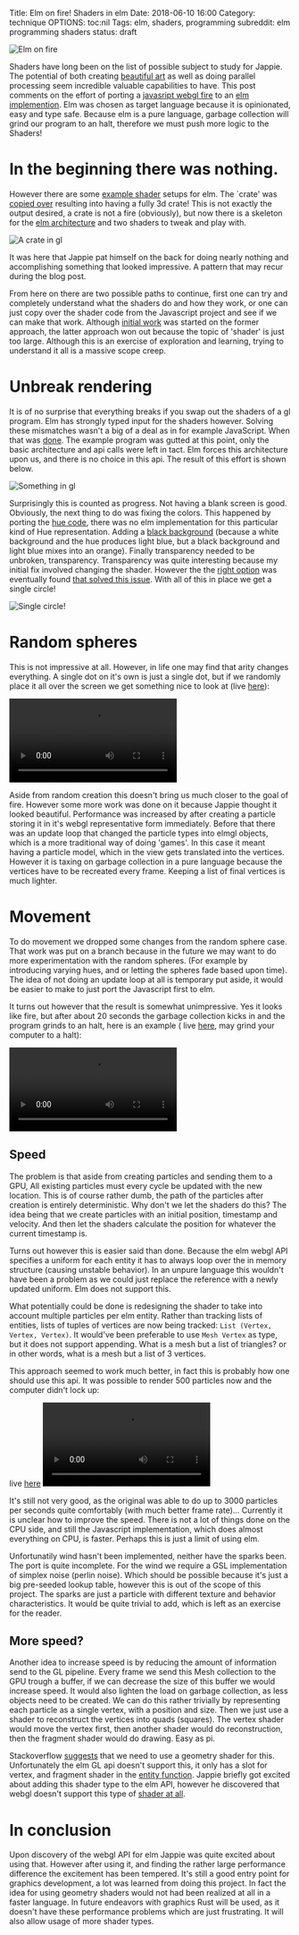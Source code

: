 Title: Elm on fire! Shaders in elm
Date: 2018-06-10 16:00
Category: technique
OPTIONS: toc:nil
Tags: elm, shaders, programming
subreddit: elm programming shaders
status: draft

![Elm on fire](/images/2018/elm-fire.svg)

Shaders have long been on the list of possible subject to study for Jappie.
The potential of both creating [beautiful art](https://www.vertexshaderart.com/)
as well as doing parallel processing seem incredible valuable capabilities to have.
This post comments on the effort of porting a
[javasript webgl fire](https://github.com/ethanhjennings/webgl-fire-particles)
to an [elm implemention](https://github.com/jappeace/elmgl-fire).
Elm was chosen as target language because it is opinionated, easy and type safe.
Because elm is a pure language, garbage collection will grind our program to an halt,
therefore we must push more logic to the Shaders!

# In the beginning there was nothing.

However there are some
[example shader](https://github.com/elm-community/webgl/tree/master/examples)
setups for elm.
The `crate' was [copied over](https://github.com/jappeace/elmgl-fire/commit/fb735158f328789a7c30ae4088b8cffcc4be1fd2)
resulting into having a fully 3d crate!
This is not exactly the output desired, a crate is not a fire (obviously),
but now there is a skeleton for the
[elm architecture](https://guide.elm-lang.org/architecture/)
and two shaders to tweak and play with.

![A crate in gl](/images/2018/gl-crate.jpg)

It was here that Jappie pat himself on the back for doing nearly nothing and
accomplishing something that looked impressive.
A pattern that may recur during the blog post.

From here on there are two possible paths to continue,
first one can try and completely understand what the shaders do and how they
work,
or one can just copy over the shader code from the Javascript project and see if
we can make that work.
Although
[initial work](https://github.com/jappeace/elmgl-fire/commit/96f3dd293ad72f8b199d7958500f0f14ea2ed013)
was started on the former approach,
the latter approach won out because the topic of 'shader' is just too large.
Although this is an exercise of exploration and learning,
trying to understand it all is a massive scope creep.

# Unbreak rendering
It is of no surprise that everything breaks if you swap out the shaders of a gl
program. Elm has strongly typed input for the shaders however.
Solving these mismatches wasn't a big of a deal as in for example JavaScript.
When that was [done](https://github.com/jappeace/elmgl-fire/commit/668f714294b4423ae51e8857bf7d9e8dafa4ba8c).
The example program was gutted at this point, only the basic
architecture and api calls were left in tact.
Elm forces this architecture upon us, and there is no choice in this api.
The result of this effort is shown below.

![Something in gl](/images/2018/gl-something.jpg)

Surprisingly this is counted as progress.
Not having a blank screen is good.
Obviously, the next thing to do was fixing the colors.
This happened by porting the [hue code](https://github.com/jappeace/elmgl-fire/commit/dbe4c308dcc24f0af8ea6b8f85991c1d83354002),
there was no elm implementation for this particular kind of Hue representation.
Adding a [black background](https://github.com/jappeace/elmgl-fire/commit/dbe4c308dcc24f0af8ea6b8f85991c1d83354002#diff-3e16369f543b857a1fea048cf77b7315R120)
(because a white background and the hue produces
light blue, but a black background and light blue mixes into an orange).
Finally transparency needed to be unbroken, transparency.
Transparency was quite interesting because my initial fix involved changing the
shader.
However the the [right option](https://github.com/jappeace/elmgl-fire/commit/dbe4c308dcc24f0af8ea6b8f85991c1d83354002#diff-3e16369f543b857a1fea048cf77b7315R136)
was eventually found
[that solved this issue](https://github.com/jappeace/elmgl-fire/commit/bc9f5d3eecbdc47c0ef0685a005c2af03e1ccd5c).
With all of this in place we get a single circle!

![Single circle!](/images/2018/gl-reddot.jpg)

# Random spheres
This is not impressive at all. However, in life one may find that arity changes
everything.
A single dot on it's own is just a single dot, but if we randomly place it all
over the screen we get something nice to look at (live [here](/raw-html/2018/random-spheres.html)):

<video controls loop video controls autoplay>
    <source src="/images/2018/spheres.webm" type="video/webm">
    Your browser does not support the video tag.
</video>

Aside from random creation this doesn't bring us much closer to the goal of fire.
However some more work was done on it because Jappie thought it looked beautiful.
Performance was increased by after creating a particle storing it in it's
webgl representative form immediately.
Before that there was an update loop that changed the particle types into elmgl
objects, which is a more traditional way of doing 'games'.
In this case it meant having a particle model, which in the view gets translated
into the vertices.
However it is taxing on garbage collection in a pure language because the
vertices have to be recreated every frame.
Keeping a list of final vertices is much lighter.

# Movement
To do movement we dropped some changes from the random sphere case.
That work was put on a branch because in the future we may want to do more
experimentation with the random spheres. (For example by introducing varying hues,
and or letting the spheres fade based upon time).
The idea of not doing an update loop at all is temporary put aside,
it would be easier to make to just port the Javascript first to elm.

It turns out however that the result is somewhat unimpressive.
Yes it looks like fire, but after about 20 seconds the garbage collection
kicks in and the program grinds to an halt, here is an example (
live [here](/raw-html/2018/slow-fire.html), may grind your computer to a
halt):

<video controls loop video controls autoplay>
    <source src="/images/2018/slow-fire.webm" type="video/webm">
    Your browser does not support the video tag.
</video>

## Speed
The problem is that aside from creating particles and sending them to a GPU,
All existing particles must every cycle be updated with the new location.
This is of course rather dumb, the path of the particles after creation is
entirely deterministic.
Why don't we let the shaders do this?
The idea being that we create particles with an initial position, timestamp and
velocity.
And then let the shaders calculate the position for whatever the current
timestamp is.

Turns out however this is easier said than done. Because the elm webgl API
specifies a uniform for each entity it has to always loop over the in memory
structure (causing unstable behavior).
In an unpure language this wouldn't have been a problem as we could just 
replace the reference with a newly updated uniform.
Elm does not support this.

What potentially could be done is redesigning the shader to take into account
multiple particles per elm entity.
Rather than tracking lists of entities, lists of tuples of vertices are now being tracked:
`List (Vertex, Vertex, Vertex)`.
It would've been preferable to use `Mesh Vertex` as type, but it does not
support appending.
What is a mesh but a list of triangles? or in other words, what is a mesh but
a list of 3 vertices.

This approach seemed to work much better, in fact this is probably how one
should use this api.
It was possible to render 500 particles now and the computer didn't lock up:

live [here](/raw-html/2018/fast-fire.html)
<video controls loop video controls autoplay>
    <source src="/images/2018/fast-fire.webm" type="video/webm">
    Your browser does not support the video tag.
</video>

It's still not very good, as the original was able to do up to 3000 particles
per seconds quite comfortably (with much better frame rate)...
Currently it is unclear how to improve the speed.
There is not a lot of things done on the CPU side, and still the Javascript
implementation, which does almost everything on CPU, is faster.
Perhaps this is just a limit of using elm.

Unfortunatily wind hasn't been implemented, neither have the sparks been.
The port is quite incomplete.
For the wind we require a GSL implementation of simplex noise (perlin noise).
Which should be possible because it's just a big pre-seeded lookup table,
however this is out of the scope of this project.
The sparks are just a particle with different texture and behavior characteristics.
It would be quite trivial to add, which is left as an exercise for the reader.

## More speed?
Another idea to increase speed is by reducing the amount of information send 
to the GL pipeline.
Every frame we send this Mesh collection to the GPU trough a buffer, if we 
can decrease the size of this buffer we would increase speed.
It would also lighten the load on garbage collection, as less objects need to
be created.
We can do this rather trivially by representing each particle as a single vertex,
with a position and size.
Then we just use a shader to reconstruct the vertices into quads (squares).
The vertex shader would move the vertex first, then another shader would do
reconstruction, then the fragment shader would do drawing.
Easy as pi.

Stackoverflow [suggests](https://stackoverflow.com/questions/5821152/opengl-add-vertices-with-vertex-shader)
that we need to use a geometry shader for this.
Unfortunately the elm GL api doesn't support this, 
it only has a slot for vertex, and fragment shader in the [entity function](http://package.elm-lang.org/packages/elm-community/webgl/2.0.5/WebGL#entity).
Jappie briefly got excited about adding this shader type to the elm API,
however he discovered that webgl doesn't support this type of [shader at all]( https://stackoverflow.com/questions/8641119/webgl-geometry-shader-equivalent).

# In conclusion
Upon discovery of the webgl API for elm Jappie was quite excited about using that.
However after using it, and finding the rather large performance difference
the excitement has been tempered.
It's still a good entry point for graphics development,
a lot was learned from doing this project.
In fact the idea for using geometry shaders would not had been realized at all
in a faster language.
In future endeavors with graphics Rust will be used,
as it doesn't have these performance problems which are just frustrating.
It will also allow usage of more shader types.
